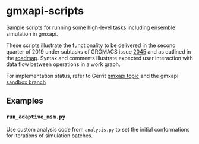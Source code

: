 # gmxapi-scripts

Sample scripts for running some high-level tasks including ensemble simulation in gmxapi.

These scripts illustrate the functionality to be delivered in the second quarter of 2019 under subtasks
 of 
GROMACS issue [2045](https://redmine.gromacs.org/issues/2045)
and as outlined in the 
[roadmap](https://redmine.gromacs.org/projects/gromacs/repository/revisions/master/entry/python_packaging/roadmap.rst).
Syntax and comments illustrate expected user interaction with data flow between operations in a work graph.

For implementation status, refer to Gerrit [gmxapi topic](https://gerrit.gromacs.org/q/topic:%22gmxapi%22) and the 
gmxapi 
[sandbox branch](https://github.com/kassonlab/gromacs-gmxapi/commits/kassonLabFork)

## Examples

### `run_adaptive_msm.py`

Use custom analysis code from `analysis.py` to set the initial conformations for iterations of simulation batches.
